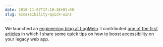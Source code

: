 ```yaml
---
date: 2018-11-07T17:18:38+01:00
slug: accessibility-quick-wins
---
```


We launched an [engineering blog at LogMeIn](https://medium.com/logmein-engineering). I contributed
[one of the first articles](https://medium.com/logmein-engineering/3-ways-to-quickly-add-accessibility-to-a-legacy-web-app-c3c92b51ef12)
in which I share some quick tips on how to boost accessibility on your legacy web app.

